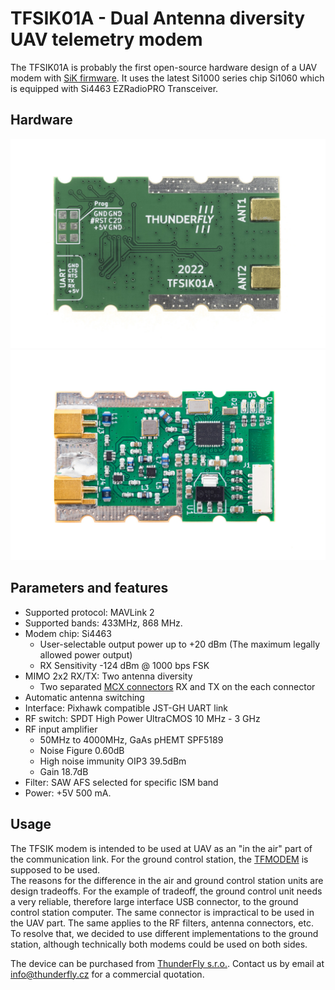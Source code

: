 # TFSIK01A - Dual Antenna diversity UAV telemetry modem

The TFSIK01A is probably the first open-source hardware design of a UAV modem with [SiK firmware](https://github.com/ThunderFly-aerospace/SiK). It uses the latest Si1000 series chip Si1060 which is equipped with Si4463 EZRadioPRO Transceiver.

## Hardware

![TFSIK01A bottom view](doc/img/TFSIK01_1.jpg)
![TFSIK01A top view](doc/img/TFSIK01_3.jpg) 



## Parameters and features

  * Supported protocol: MAVLink 2
  * Supported bands: 433MHz, 868 MHz.
  * Modem chip: Si4463
    * User-selectable output power up to +20 dBm (The maximum legally allowed power output)
    * RX Sensitivity -124 dBm @ 1000 bps FSK
  * MIMO 2x2 RX/TX: Two antenna diversity
    * Two separated [MCX connectors](https://en.wikipedia.org/wiki/MCX_connector) RX and TX on the each connector
  * Automatic antenna switching
  * Interface: Pixhawk compatible JST-GH UART link
  * RF switch: SPDT High Power UltraCMOS 10 MHz - 3 GHz
  * RF input amplifier
    * 50MHz to 4000MHz, GaAs pHEMT SPF5189
    * Noise Figure 0.60dB
    * High noise immunity OIP3 39.5dBm
    * Gain 18.7dB
  * Filter: SAW AFS selected for specific ISM band
  * Power: +5V 500 mA.


## Usage 

The TFSIK modem is intended to be used at UAV as an "in the air" part of the communication link. For the ground control station, the [TFMODEM](https://github.com/ThunderFly-aerospace/TFMODEM01) is supposed to be used.  
The reasons for the difference in the air and ground control station units are design tradeoffs.  For the example of tradeoff, the ground control unit needs a very reliable, therefore large interface USB connector, to the ground control station computer. 
The same connector is impractical to be used in the UAV part. The same applies to the RF filters, antenna connectors, etc. To resolve that, we decided to use different implementations to the ground station, although technically both modems could be used on both sides. 

The device can be purchased from [ThunderFly s.r.o.](https://www.thunderfly.cz/). Contact us by email at info@thunderfly.cz for a commercial quotation.

